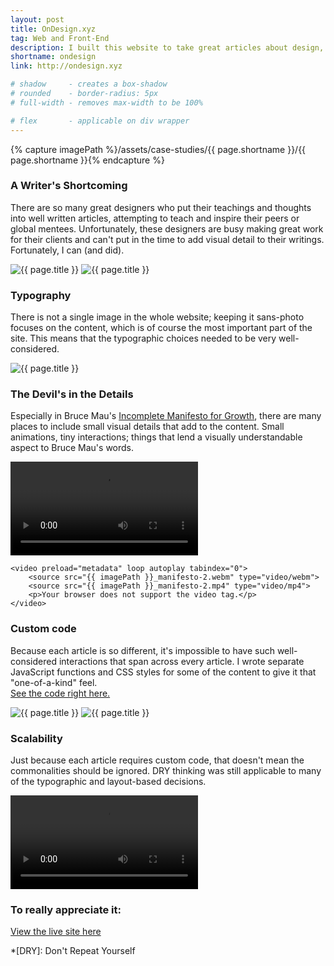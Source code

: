 ```yaml
---
layout: post
title: OnDesign.xyz
tag: Web and Front-End
description: I built this website to take great articles about design, written by brilliant designers, and add the detail that they deserve.
shortname: ondesign
link: http://ondesign.xyz

# shadow 	 - creates a box-shadow
# rounded 	 - border-radius: 5px
# full-width - removes max-width to be 100%

# flex       - applicable on div wrapper
---
```

{% capture imagePath %}/assets/case-studies/{{ page.shortname }}/{{ page.shortname }}{% endcapture %}

### A Writer's Shortcoming

There are so many great designers who put their teachings and thoughts into well written articles, attempting to teach and inspire their peers or global mentees. Unfortunately, these designers are busy making great work for their clients and can't put in the time to add visual detail to their writings. Fortunately, I can (and did).

<div class="flex rounded shadow">
	<img src="{{ imagePath }}_index.png" alt="{{ page.title }}">
	<img src="{{ imagePath }}_iA.png" alt="{{ page.title }}">
</div>

### Typography

There is not a single image in the whole website; keeping it sans-photo focuses on the content, which is of course the most important part of the site. This means that the typographic choices needed to be very well-considered.

<div>
	<img src="{{ imagePath }}_type.png" alt="{{ page.title }}">
</div>

### The Devil's in the Details

Especially in Bruce Mau's [Incomplete Manifesto for Growth](http://ondesign.xyz/articles/incomplete-manifesto-for-growth/#12), there are many places to include small visual details that add to the content. Small animations, tiny interactions; things that lend a visually understandable aspect to Bruce Mau's words.

<div>
	<video preload="metadata" loop autoplay tabindex="0">
		<source src="{{ imagePath }}_manifesto.webm" type="video/webm">
		<source src="{{ imagePath }}_manifesto.mp4" type="video/mp4">
		<p>Your browser does not support the video tag.</p>
	</video>

	<video preload="metadata" loop autoplay tabindex="0">
		<source src="{{ imagePath }}_manifesto-2.webm" type="video/webm">
		<source src="{{ imagePath }}_manifesto-2.mp4" type="video/mp4">
		<p>Your browser does not support the video tag.</p>
	</video>
</div>

### Custom code

Because each article is so different, it's impossible to have such well-considered interactions that span across every article. I wrote separate JavaScript functions and CSS styles for some of the content to give it that "one-of-a-kind" feel.  
[See the code right here.](https://github.com/JasonEtco/type-texts)

<div class="flex rounded shadow">
	<img src="{{ imagePath }}_code.jpg" alt="{{ page.title }}">
	<img src="{{ imagePath }}_timer.jpg" alt="{{ page.title }}">
</div>

### Scalability

Just because each article requires custom code, that doesn't mean the commonalities should be ignored. DRY thinking was still applicable to many of the typographic and layout-based decisions.

<video crossorigin="anonymous" preload="metadata" loop autoplay tabindex="0" class="full-width">
	<source src="{{ imagePath }}_app.webm" type="video/webm">
	<source src="{{ imagePath }}_app.mp4" type="video/mp4">
	<p>Your browser does not support the video tag.</p>
</video>

### To really appreciate it:
[View the live site here](http://ondesign.xyz)

*[DRY]: Don't Repeat Yourself